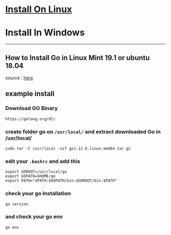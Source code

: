 # [Install On Linux](#example-install)
# Install In Windows
----
## How to Install Go in Linux Mint 19.1 or ubuntu 18.04
source : [here](https://golang.org/doc/install#install)

## example install

### Download GO Binary
`https://golang.org/dl/`

### create folder go on `/usr/local/` and extract downloaded Go in /usr/local/ 
`sudo tar -C /usr/local -xzf go1.12.6.linux-amd64.tar.gz`

### edit your `.bashrc` and add this
```
export GOROOT=/usr/local/go
export GOPATH=$HOME/go
export PATH="$PATH:$GOPATH/bin:$GOROOT/bin:$PATH"
```

### check your go Installation 
`go version` 

### and check your go env
`go env`
